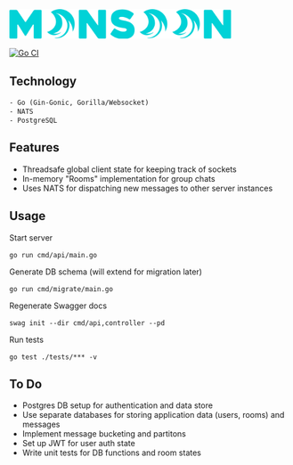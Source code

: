 <img src="./client/src/static/img/monsoon_logo.png"  width="400">

[![Go CI](https://github.com/ahnaf-zamil/ws_rt_app/actions/workflows/ci.yml/badge.svg)](https://github.com/ahnaf-zamil/ws_rt_app/actions/workflows/ci.yml)

## Technology
```
- Go (Gin-Gonic, Gorilla/Websocket)
- NATS
- PostgreSQL
```

## Features
- Threadsafe global client state for keeping track of sockets
- In-memory "Rooms" implementation for group chats
- Uses NATS for dispatching new messages to other server instances

## Usage

Start server
```
go run cmd/api/main.go
```

Generate DB schema (will extend for migration later)
```
go run cmd/migrate/main.go
```

Regenerate Swagger docs
```
swag init --dir cmd/api,controller --pd 
```

Run tests
```
go test ./tests/*** -v
```

## To Do
- Postgres DB setup for authentication and data store
- Use separate databases for storing application data (users, rooms) and messages
- Implement message bucketing and partitons
- Set up JWT for user auth state
- Write unit tests for DB functions and room states
